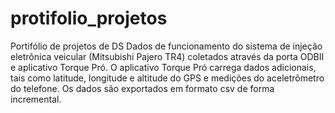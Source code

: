 # protifolio_projetos
Portifólio de projetos de DS
Dados de funcionamento do sistema de injeção eletrônica veicular (Mitsubishi Pajero TR4) coletados através da porta ODBII e aplicativo Torque Pró. 
O aplicativo Torque Pró carrega dados adicionais, tais como latitude, longitude e altitude do GPS e medições do aceletrômetro do telefone.
Os dados são exportados em formato csv de forma incremental.
